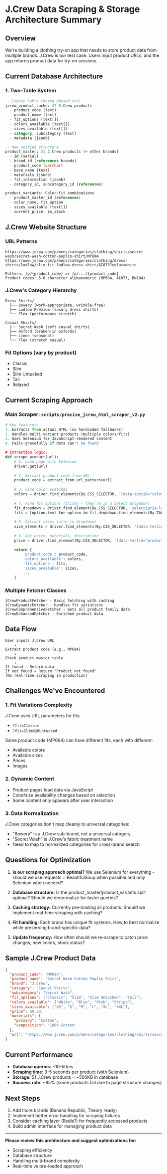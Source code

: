 # J.Crew Data Scraping & Storage Architecture Summary

## Overview
We're building a clothing try-on app that needs to store product data from multiple brands. J.Crew is our test case. Users input product URLs, and the app returns product data for try-on sessions.

## Current Database Architecture

### 1. **Two-Table System**
```sql
-- Legacy table (being phased out)
jcrew_product_cache: 47 J.Crew products
  - product_code (text)
  - product_name (text)
  - fit_options (text[])
  - colors_available (text[])
  - sizes_available (text[])
  - category, subcategory (text)
  - metadata (jsonb)

-- New unified structure
product_master: 51 J.Crew products (+ other brands)
  - id (serial)
  - brand_id (references brands)
  - product_code (varchar)
  - base_name (text)
  - materials (jsonb)
  - fit_information (jsonb)
  - category_id, subcategory_id (references)

product_variants: Color/fit combinations
  - product_master_id (references)
  - color_name, fit_option
  - sizes_available (text[])
  - current_price, in_stock
```

## J.Crew Website Structure

### URL Patterns
```
https://www.jcrew.com/p/mens/categories/clothing/shirts/secret-wash/secret-wash-cotton-poplin-shirt/MP694
https://www.jcrew.com/p/mens/categories/clothing/dress-shirts/ludlow/slim-fit-ludlow-dress-shirt/AI873?color=white

Pattern: /p/{product_code} or /p/.../{product_code}
Product codes: 5-6 character alphanumeric (MP694, AI873, BN184)
```

### J.Crew's Category Hierarchy
```
Dress Shirts/
  ├── Bowery (work-appropriate, wrinkle-free)
  ├── Ludlow Premium (luxury dress shirts)
  └── Flex (performance stretch)

Casual Shirts/
  ├── Secret Wash (soft casual shirts)
  ├── Oxford (broken-in oxfords)
  ├── Linen (seasonal)
  └── Flex (stretch casual)
```

### Fit Options (vary by product)
- Classic
- Slim  
- Slim Untucked
- Tall
- Relaxed

## Current Scraping Approach

### Main Scraper: `scripts/precise_jcrew_html_scraper_v2.py`

```python
# Key features:
1. Extracts from actual HTML (no hardcoded fallbacks)
2. Handles multi-variant products (multiple colors/fits)
3. Uses Selenium for JavaScript-rendered content
4. Fails gracefully if data can't be found

# Extraction logic:
def scrape_product(url):
    # 1. Load page with Selenium
    driver.get(url)
    
    # 2. Extract product code from URL
    product_code = extract_from_url_pattern(url)
    
    # 3. Find color swatches
    colors = driver.find_elements(By.CSS_SELECTOR, '[data-testid="color-swatch"]')
    
    # 4. Find fit options (tricky - they're in a select dropdown)
    fit_dropdown = driver.find_element(By.CSS_SELECTOR, 'select[aria-label*="fit"]')
    fits = [option.text for option in fit_dropdown.find_elements(By.TAG_NAME, 'option')]
    
    # 5. Extract sizes (also in dropdown)
    size_elements = driver.find_elements(By.CSS_SELECTOR, '[data-testid="size-option"]')
    
    # 6. Get price, materials, description
    price = driver.find_element(By.CSS_SELECTOR, '[data-testid="product-price"]')
    
    return {
        'product_code': product_code,
        'colors_available': colors,
        'fit_options': fits,
        'sizes_available': sizes,
        ...
    }
```

### Multiple Fetcher Classes
```
JCrewProductFetcher - Basic fetching with caching
JCrewDynamicFetcher - Handles fit variations
JCrewComprehensiveFetcher - Gets all product family data
JCrewEnhancedFetcher - Enriched product data
```

## Data Flow

```
User inputs J.Crew URL
    ↓
Extract product code (e.g., MP694)
    ↓
Check product_master table
    ↓
If found → Return data
If not found → Return "Product not found"
(No real-time scraping in production)
```

## Challenges We've Encountered

### 1. **Fit Variations Complexity**
J.Crew uses URL parameters for fits:
- `?fit=Classic` 
- `?fit=Slim%20Untucked`

Same product code (MP694) can have different fits, each with different:
- Available colors
- Available sizes  
- Prices
- Images

### 2. **Dynamic Content**
- Product pages load data via JavaScript
- Color/size availability changes based on selection
- Some content only appears after user interaction

### 3. **Data Normalization**
J.Crew categories don't map cleanly to universal categories:
- "Bowery" is a J.Crew sub-brand, not a universal category
- "Secret Wash" is J.Crew's fabric treatment name
- Need to map to normalized categories for cross-brand search

## Questions for Optimization

1. **Is our scraping approach optimal?** We use Selenium for everything - should we use requests + BeautifulSoup when possible and only Selenium when needed?

2. **Database structure:** Is the product_master/product_variants split optimal? Should we denormalize for faster queries?

3. **Caching strategy:** Currently pre-loading all products. Should we implement real-time scraping with caching?

4. **Fit handling:** Each brand has unique fit systems. How to best normalize while preserving brand-specific data?

5. **Update frequency:** How often should we re-scrape to catch price changes, new colors, stock status?

## Sample J.Crew Product Data

```json
{
  "product_code": "MP694",
  "product_name": "Secret Wash Cotton Poplin Shirt",
  "brand": "J.Crew",
  "category": "Casual Shirts",
  "subcategory": "Secret Wash",
  "fit_options": ["Classic", "Slim", "Slim Untucked", "Tall"],
  "colors_available": ["White", "Blue", "Pink", "Stripe"],
  "sizes_available": ["XS", "S", "M", "L", "XL", "XXL"],
  "price": 89.50,
  "materials": {
    "primary": "Cotton",
    "composition": "100% Cotton"
  },
  "url": "https://www.jcrew.com/p/mens/categories/clothing/shirts/secret-wash/secret-wash-cotton-poplin-shirt/MP694"
}
```

## Current Performance

- **Database queries**: ~10-50ms
- **Scraping time**: 3-5 seconds per product (with Selenium)
- **Storage**: 51 J.Crew products = ~500KB in database
- **Success rate**: ~85% (some products fail due to page structure changes)

## Next Steps

1. Add more brands (Banana Republic, Theory ready)
2. Implement better error handling for scraping failures
3. Consider caching layer (Redis?) for frequently accessed products
4. Build admin interface for managing product data

---

**Please review this architecture and suggest optimizations for:**
- Scraping efficiency
- Database structure  
- Handling multi-brand complexity
- Real-time vs pre-loaded approach
